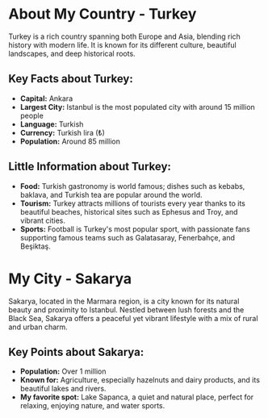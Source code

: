 # About My Country - Turkey

Turkey is a rich country spanning both Europe and Asia, blending rich history with modern life. It is known for its different culture, beautiful landscapes, and deep historical roots.

## Key Facts about Turkey:
- **Capital:** Ankara
- **Largest City:** Istanbul is the most populated city with around 15 million people
- **Language:** Turkish
- **Currency:** Turkish lira (₺)
- **Population:** Around 85 million

## Little Information about Turkey:
- **Food:** Turkish gastronomy is world famous; dishes such as kebabs, baklava, and Turkish tea are popular around the world.
- **Tourism:** Turkey attracts millions of tourists every year thanks to its beautiful beaches, historical sites such as Ephesus and Troy, and vibrant cities.
- **Sports:** Football is Turkey's most popular sport, with passionate fans supporting famous teams such as Galatasaray, Fenerbahçe, and Beşiktaş.

# My City - Sakarya

Sakarya, located in the Marmara region, is a city known for its natural beauty and proximity to Istanbul. Nestled between lush forests and the Black Sea, Sakarya offers a peaceful yet vibrant lifestyle with a mix of rural and urban charm.

## Key Points about Sakarya:
- **Population:** Over 1 million
- **Known for:** Agriculture, especially hazelnuts and dairy products, and its beautiful lakes and rivers.
- **My favorite spot:** Lake Sapanca, a quiet and natural place, perfect for relaxing, enjoying nature, and water sports.
